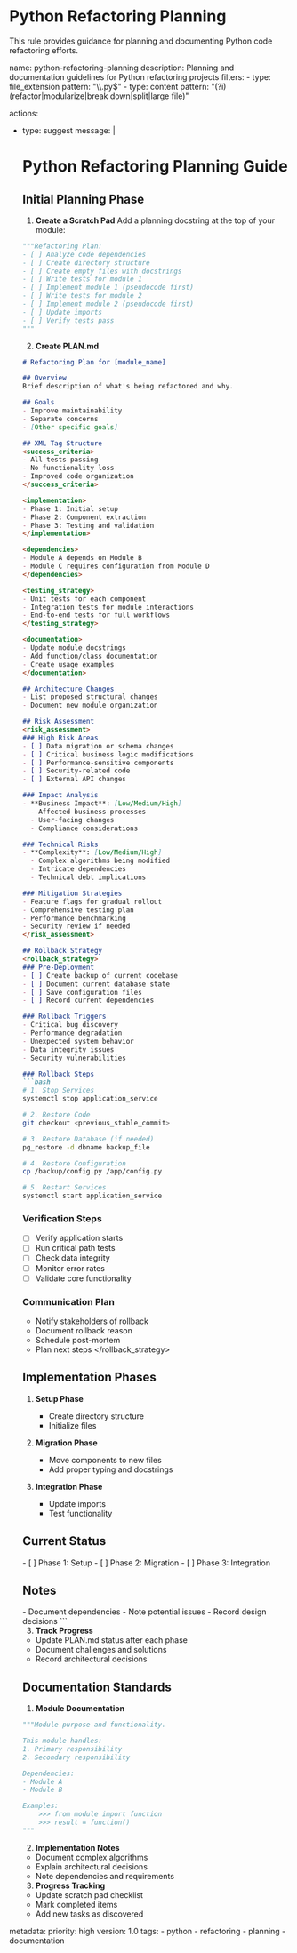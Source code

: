 # Python Refactoring Planning

This rule provides guidance for planning and documenting Python code refactoring efforts.

<rule>
name: python-refactoring-planning
description: Planning and documentation guidelines for Python refactoring projects
filters:
  - type: file_extension
    pattern: "\\.py$"
  - type: content
    pattern: "(?i)(refactor|modularize|break down|split|large file)"

actions:
  - type: suggest
    message: |
      # Python Refactoring Planning Guide

      ## Initial Planning Phase

      1. **Create a Scratch Pad**
      Add a planning docstring at the top of your module:
      ```python
      """Refactoring Plan:
      - [ ] Analyze code dependencies
      - [ ] Create directory structure
      - [ ] Create empty files with docstrings
      - [ ] Write tests for module 1
      - [ ] Implement module 1 (pseudocode first)
      - [ ] Write tests for module 2
      - [ ] Implement module 2 (pseudocode first)
      - [ ] Update imports
      - [ ] Verify tests pass
      """
      ```

      2. **Create PLAN.md**
      ```markdown
      # Refactoring Plan for [module_name]

      ## Overview
      Brief description of what's being refactored and why.

      ## Goals
      - Improve maintainability
      - Separate concerns
      - [Other specific goals]

      ## XML Tag Structure
      <success_criteria>
      - All tests passing
      - No functionality loss
      - Improved code organization
      </success_criteria>

      <implementation>
      - Phase 1: Initial setup
      - Phase 2: Component extraction
      - Phase 3: Testing and validation
      </implementation>

      <dependencies>
      - Module A depends on Module B
      - Module C requires configuration from Module D
      </dependencies>

      <testing_strategy>
      - Unit tests for each component
      - Integration tests for module interactions
      - End-to-end tests for full workflows
      </testing_strategy>

      <documentation>
      - Update module docstrings
      - Add function/class documentation
      - Create usage examples
      </documentation>

      ## Architecture Changes
      - List proposed structural changes
      - Document new module organization

      ## Risk Assessment
      <risk_assessment>
      ### High Risk Areas
      - [ ] Data migration or schema changes
      - [ ] Critical business logic modifications
      - [ ] Performance-sensitive components
      - [ ] Security-related code
      - [ ] External API changes

      ### Impact Analysis
      - **Business Impact**: [Low/Medium/High]
        - Affected business processes
        - User-facing changes
        - Compliance considerations

      ### Technical Risks
      - **Complexity**: [Low/Medium/High]
        - Complex algorithms being modified
        - Intricate dependencies
        - Technical debt implications

      ### Mitigation Strategies
      - Feature flags for gradual rollout
      - Comprehensive testing plan
      - Performance benchmarking
      - Security review if needed
      </risk_assessment>

      ## Rollback Strategy
      <rollback_strategy>
      ### Pre-Deployment
      - [ ] Create backup of current codebase
      - [ ] Document current database state
      - [ ] Save configuration files
      - [ ] Record current dependencies

      ### Rollback Triggers
      - Critical bug discovery
      - Performance degradation
      - Unexpected system behavior
      - Data integrity issues
      - Security vulnerabilities

      ### Rollback Steps
      ```bash
      # 1. Stop Services
      systemctl stop application_service

      # 2. Restore Code
      git checkout <previous_stable_commit>

      # 3. Restore Database (if needed)
      pg_restore -d dbname backup_file

      # 4. Restore Configuration
      cp /backup/config.py /app/config.py

      # 5. Restart Services
      systemctl start application_service
      ```

      ### Verification Steps
      - [ ] Verify application starts
      - [ ] Run critical path tests
      - [ ] Check data integrity
      - [ ] Monitor error rates
      - [ ] Validate core functionality

      ### Communication Plan
      - Notify stakeholders of rollback
      - Document rollback reason
      - Schedule post-mortem
      - Plan next steps
      </rollback_strategy>

      ## Implementation Phases
      1. **Setup Phase**
         - Create directory structure
         - Initialize files

      2. **Migration Phase**
         - Move components to new files
         - Add proper typing and docstrings

      3. **Integration Phase**
         - Update imports
         - Test functionality

      ## Current Status
      <status>
      - [ ] Phase 1: Setup
      - [ ] Phase 2: Migration
      - [ ] Phase 3: Integration
      </status>

      ## Notes
      <notes>
      - Document dependencies
      - Note potential issues
      - Record design decisions
      </notes>
      ```

      3. **Track Progress**
      - Update PLAN.md status after each phase
      - Document challenges and solutions
      - Record architectural decisions

      ## Documentation Standards

      1. **Module Documentation**
      ```python
      """Module purpose and functionality.

      This module handles:
      1. Primary responsibility
      2. Secondary responsibility

      Dependencies:
      - Module A
      - Module B

      Examples:
          >>> from module import function
          >>> result = function()
      """
      ```

      2. **Implementation Notes**
      - Document complex algorithms
      - Explain architectural decisions
      - Note dependencies and requirements

      3. **Progress Tracking**
      - Update scratch pad checklist
      - Mark completed items
      - Add new tasks as discovered

metadata:
  priority: high
  version: 1.0
  tags:
    - python
    - refactoring
    - planning
    - documentation
